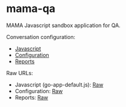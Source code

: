 # mama-qa
MAMA Javascript sandbox application for QA.

Conversation configuration:

* [Javascript](https://github.com/praekelt/mama-sms/)
* [Configuration](config.json)
* [Reports](reports.json)

Raw URLs:

* Javascript (go-app-default.js): [Raw](https://raw.githubusercontent.com/praekelt/mama-sms/develop/go-app-default.js)
* Configuration: [Raw](https://raw.githubusercontent.com/praekelt/go-equity-nation/mama-qa/config.json)
* Reports: [Raw](https://raw.githubusercontent.com/praekelt/go-equity-nation/mama-qa/reports.json)